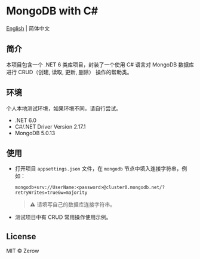 # MongoDB with C#

[English](https://github.com/varm/dotnet.mongodb/blob/master/README.md) | 简体中文

## 简介

本项目包含一个 .NET 6 类库项目，封装了一个使用 C# 语言对 MongoDB 数据库进行 CRUD（创建, 读取, 更新, 删除） 操作的帮助类。

## 环境

个人本地测试环境，如果环境不同，请自行尝试。

* .NET 6.0
* C#/.NET Driver Version 2.17.1
* MongoDB 5.0.13

## 使用

* 打开项目 `appsettings.json` 文件，在 `mongodb` 节点中填入连接字符串，例如：

  ```
  mongodb+srv://UserName:<password>@cluster0.mongodb.net/?retryWrites=true&w=majority
  ```

  > ⚠ 请填写自己的数据库连接字符串。

* 测试项目中有 CRUD 常用操作使用示例。

## License

MIT © Zerow
